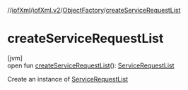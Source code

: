 //[iofXml](../../../index.md)/[iofXml.v2](../index.md)/[ObjectFactory](index.md)/[createServiceRequestList](create-service-request-list.md)

# createServiceRequestList

[jvm]\
open fun [createServiceRequestList](create-service-request-list.md)(): [ServiceRequestList](../-service-request-list/index.md)

Create an instance of [ServiceRequestList](../-service-request-list/index.md)
